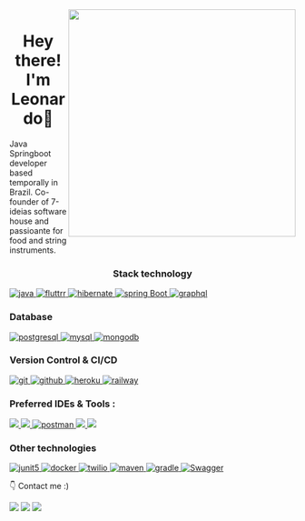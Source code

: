 <img src="https://raw.githubusercontent.com/MicaelliMedeiros/micaellimedeiros/master/image/computer-illustration.png" min-width="400px" max-width="400px" width="400px" align="right">
<h1 align="center">Hey there! I'm Leonardo👋</h1>
<p align="left"> 
  Java Springboot developer based temporally in Brazil. Co-founder of 7-ideias software house and passioante for food and string instruments.
</p>

<h3 align="center">Stack technology</h3>

<a href="https://www.java.com" target="_blank">
<img src="https://img.shields.io/badge/java-%23ED8B00.svg?style=for-the-badge&logo=openjdk&logoColor=white"
alt="java"/>
</a>
<a href="https://www.fluttter.dev" target="_blank">
<img src="https://img.shields.io/badge/Flutter-02569B?style=for-the-badge&logo=flutter&logoColor=white"
alt="fluttrr"/>
</a>
<a href="https://hibernate.org/" target="_blank"> 
    <img src="https://img.shields.io/badge/hibernate-59666C.svg?style=for-the-badge&logo=hibernate&logoColor=white" alt="hibernate " /> 
  </a>
<a href="https://spring.io/" target="_blank"> 
    <img src="https://img.shields.io/badge/spring%20boot-6DB33F.svg?style=for-the-badge&logo=springboot&logoColor=white" alt="spring Boot" /> 
  </a>
 <a href="https://graphql.org" target="_blank">
    <img src="https://img.shields.io/badge/graphql-E10098.svg?style=for-the-badge&logo=graphql&logoColor=white" alt="graphql" />
  </a>

<h3 align="left">Database</h3>
<p align="left">

  <a href="https://www.postgresql.org" target="_blank"> 
    <img src="https://img.shields.io/badge/postgreSQL-4169E1.svg?style=for-the-badge&logo=postgresql&logoColor=white"
      alt="postgresql"/> 
  </a>

  <a href="https://www.mysql.com"> 
    <img src="https://img.shields.io/badge/MySQL-005C84?style=for-the-badge&logo=mysql&logoColor=white"
      alt="mysql"/> 
  </a>
  <a href="https://www.mongodb.com/" target="_blank"> 
    <img src="https://img.shields.io/badge/mongodb-47A248.svg?style=for-the-badge&logo=mongodb&logoColor=white"
      alt="mongodb"/> 
  </a>
</p>

<h3 align="left">Version Control & CI/CD</h3>
<p align="left">
  <a href="https://git-scm.com/" target="_blank">
    <img src="https://img.shields.io/badge/git-F05032.svg?style=for-the-badge&logo=git&logoColor=white"
      alt="git"/>
  </a>
  <a href="https://github.com/ELanza-48" target="_blank">
    <img src="https://img.shields.io/badge/github-181717.svg?style=for-the-badge&logo=github&logoColor=white" alt="github" />
  </a>

 <a href="https://www.heroku.com/" target="_blank">
    <img src="https://img.shields.io/badge/Heroku-430098?style=for-the-badge&logo=heroku&logoColor=white"
      alt="heroku"/>
  </a>
<a href="https://www.railway.com/" target="_blank">
    <img src="https://img.shields.io/badge/Railway-131415?style=for-the-badge&logo=railway&logoColor=white"
      alt="railway"/>
  </a>
</p>


<h3 align="left">Preferred IDEs  & Tools :</h3>
<p align="left">

  <a href="https://intellij-support.jetbrains.com/hc/en-us" target="_blank">
    <img src="https://img.shields.io/badge/IntelliJ_IDEA-000000.svg?style=for-the-badge&logo=intellij-idea&logoColor=white" />
  </a>
<a href="https://developer.apple.com/xcode/" target="_blank">
    <img src="https://img.shields.io/badge/Xcode-007ACC?style=for-the-badge&logo=Xcode&logoColor=white" />
  </a>
  <a href="https://www.postman.com"> 
    <img src="https://img.shields.io/badge/postman-FF6C37.svg?style=for-the-badge&logo=postman&logoColor=white" alt="postman"/>
  </a> 
<a href="https://www.studio3t.com"> 
    <img src="https://img.shields.io/static/v1?style=for-the-badge&message=Studio+3T&color=17AF66&logo=Studio+3T&logoColor=FFFFFF&label="/>
  </a>
<a href="https://www.dbeaver.io"> 
    <img src="https://img.shields.io/static/v1?style=for-the-badge&message=DBeaver&color=%23352924&logo=d&logoColor=FFFFFF&label="/>
  </a>
</p>

<h3 align="left">Other technologies</h3>
<p align="= left">
  <a href="https://junit.org/junit5/" target="_blank"> 
    <img src="https://img.shields.io/badge/junit-25A162.svg?style=for-the-badge&logo=junit5&logoColor=white" alt="junit5" /> 
  </a> 
    <a href="https://www.docker.com/" target="_blank">
    <img src="https://img.shields.io/badge/docker-2496ED.svg?style=for-the-badge&logo=docker&logoColor=white"
      alt="docker"/>
  </a>
<a href="https://www.twilio.com/" target="_blank">
    <img src="https://img.shields.io/badge/Twilio-F22F46?style=for-the-badge&logo=Twilio&logoColor=white"
      alt="twilio"/>
  </a><a href="https://maven.apache.org" target="_blank">
    <img src="https://img.shields.io/badge/apache_maven-C71A36?style=for-the-badge&logo=apachemaven&logoColor=white"
      alt="maven"/>
  </a>
<a href="https://gradle.org">
    <img src="https://img.shields.io/badge/gradle-02303A?style=for-the-badge&logo=gradle&logoColor=white"
      alt="gradle"/>
  </a>
<a href="https://swagger.io">
    <img src="https://img.shields.io/badge/Swagger-85EA2D?style=for-the-badge&logo=Swagger&logoColor=white"
      alt="Swagger"/>
  </a>
</p>

<p align="left">
  👇 Contact me :)
</p>

<p align="left">
  <a href="mailto:dev.leonardocastro@gmail.com" alt="Gmail">
  <img src="https://img.shields.io/badge/-Gmail-FF0000?style=flat-square&labelColor=FF0000&logo=gmail&logoColor=white&link=LINK-DO-SEU-GMAIL" /></a>

  <a href="https://www.linkedin.com/in/leonardo-de-castro-dev/" alt="LinkedIn">
  <img src="https://img.shields.io/badge/-Linkedin-0e76a8?style=flat-square&logo=Linkedin&logoColor=white&link=LINK-DO-SEU-LINKEDIN" /></a>

  <a href="https://instagram.com/loounardo?igshid=YTQwZjQ0NmI0OA==" alt="Instagram">
  <img src="https://img.shields.io/badge/-Instagram-DF0174?style=flat-square&labelColor=DF0174&logo=instagram&logoColor=white&link=LINK-DO-SEU-INSTAGRAM"/></a>
</p>
